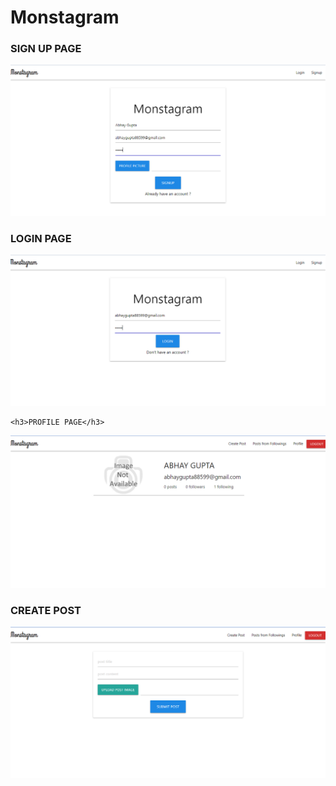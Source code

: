 # Monstagram

<h3>SIGN UP PAGE </h3>
  <img src = "Signup.png">
<h3>LOGIN PAGE</h3>
  <img src = "Login_page.png">
  
    <h3>PROFILE PAGE</h3>
  <img src = "Profile_page.png">
      <h3>CREATE POST</h3>
  <img src = "Createpost.png">
